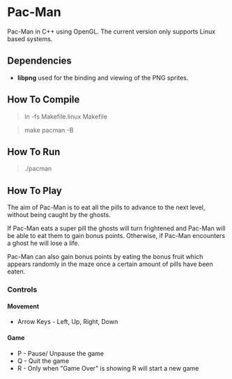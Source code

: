 # Pac-Man
Pac-Man in C++ using OpenGL. The current version only supports Linux based systems. 

## Dependencies
* **libpng** used for the binding and viewing of the PNG sprites.

## How To Compile
> ln -fs Makefile.linux Makefile

> make pacman -B

## How To Run
> ./pacman

## How To Play
The aim of Pac-Man is to eat all the pills to advance to the next level, without being caught by the ghosts.

If Pac-Man eats a super pill the ghosts will turn frightened and Pac-Man will be able to eat them to gain bonus points. Otherwise, if Pac-Man encounters a ghost he will lose a life.

Pac-Man can also gain bonus points by eating the bonus fruit which appears randomly in the maze once a certain amount of pills have been eaten.

### Controls
#### Movement
* Arrow Keys - Left, Up, Right, Down

#### Game
* P - Pause/ Unpause the game
* Q - Quit the game
* R - Only when "Game Over" is showing R will start a new game

